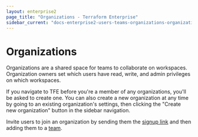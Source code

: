 ```yaml
---
layout: enterprise2
page_title: "Organizations - Terraform Enterprise"
sidebar_current: "docs-enterprise2-users-teams-organizations-organizations"
---
```


# Organizations

Organizations are a shared space for teams to collaborate on workspaces.
Organization owners set which users have read, write, and admin privileges on
which workspaces.

If you navigate to TFE before you're a member of any organizations, you'll be asked to create one. You can also create a new organization at any time by going to an existing organization's settings, then clicking the "Create new organization" button in the sidebar navigation.

Invite users to join an organization by sending them the
[signup link](https://atlas.hashicorp.com/account/new) and then adding them to a
[team](./teams.html).
